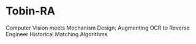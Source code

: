 # Tobin-RA
Computer Vision meets Mechanism Design: Augmenting OCR to Reverse Engineer Historical Matching Algorithms
